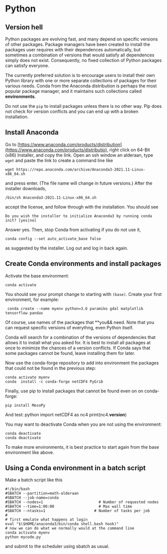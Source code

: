 # Python

## Version hell 
Python packages are evolving fast, and many depend on specific versions of other packages. Package managers have been created to 
install the packages user requires with their dependences automatically, but sometimes a combination of versions that would 
satisfy all dependences simply does not exist. Consequently, no fixed collection of Python packages can satisfy everyone.

The currently preferred solution is to encourage users to install their own Python
library with one or more separate collections of packages for their various needs. Conda from the 
Anaconda distribution is perhaps the most popular package manager, and it maintains such collections called **environments**.

Do not use the `pip` to install packages unless there is no other way. Pip does not check for version conflicts and you can 
end up with a broken installation. 
 

## Install Anaconda
Go to [https://www.anaconda.com/products/distribution](https://www.anaconda.com/products/distributio),
 right click on 64-Bit (x86) Installer, and copy the link.
Open an ssh window an alderaan, type `wget` and paste the link to create a command line like

    wget https://repo.anaconda.com/archive/Anaconda3-2021.11-Linux-x86_64.sh
    
and press enter. (The file name will change in future versions.) After the installer downloads,

    /bin/sh Anaconda3-2021.11-Linux-x86_64.sh
    
accept the license, and follow through with the installation. You should see 
    
    Do you wish the installer to initialize Anaconda3 by running conda init? [yes|no]
    
Answer yes. Then, stop Conda from activating if you do not use it,

    conda config --set auto_activate_base false

as suggested by the installer. Log out and log in back again.

## Create Conda environments and install packages

Activate the base environment:
    
    conda activate
    
You should see your prompt change to starting with `(base)`. Create your first environment, for example:
    
     conda create --name myenv python=3.6 paramiko gdal matplotlib tensorflow pandas

Of course, use names of the packages that **you&& need. Note that you can request specific versions of everythng, even Python itself.

 Conda will search for a combination of the versions of dependencies that allows it
to install what you asked for. It is best to install all packages at once to minimize the chances of a version conflicts. If Conda says that some packages cannot be found, leave installing them for later. 

Now use the conda-forge repository to add into environment the packages that could not be found in the previous step:

    conda activate myenv
    conda  install -c conda-forge netCDF4 PyGrib
    
Finally, use pip to install packages that cannot be found even on on conda-forge:

    pip install MesoPy

And test:
    python
    import netCDF4 as nc4
    print(nc4.__version__)
    
You may want to deactivate Conda when you are not using the environment:

    conda deactivate
    conda deactivate
    
To make more environments, it is best practice to start again from the base environment like above.
    
## Using a Conda environment in a batch script

Make a batch script like this

    #!/bin/bash
    #SBATCH --partition=math-alderaan
    #SBATCH --job-name=conda
    #SBATCH --nodes=1                         # Number of requested nodes
    #SBATCH --time=1:00:00                    # Max wall time
    #SBATCH --ntasks=1                      # Number of tasks per job
    #
    # first emulate what happens at login
    eval "$($HOME/anaconda3/bin/conda shell.bash hook)"
    # now we can do what we normally would at the command line
    conda activate myenv
    python mycode.py
    
and submit to the scheduler using sbatch as usual.


    
    
